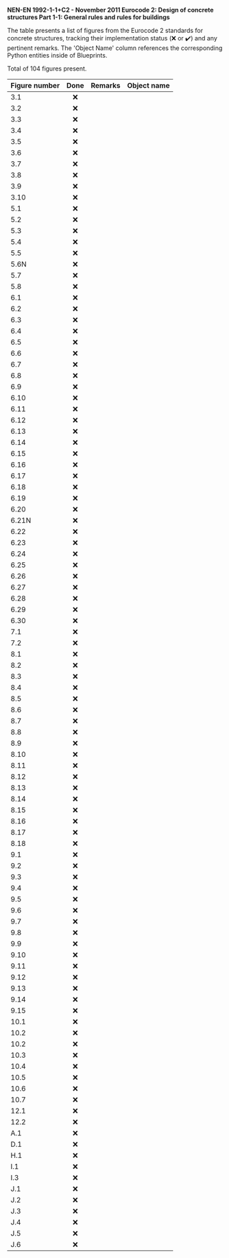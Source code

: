 **NEN-EN 1992-1-1+C2 - November 2011
Eurocode 2: Design of concrete structures
Part 1-1: General rules and rules for buildings**

The table presents a list of figures from the Eurocode 2 standards for concrete structures, tracking their implementation status (:x: or :heavy_check_mark:)
and any pertinent remarks. The 'Object Name' column references the corresponding Python entities inside of Blueprints.

Total of 104 figures present.

| Figure number | Done | Remarks | Object name |
|:--------------|:----:|:--------|:------------|
| 3.1           | :x:  |         |             |
| 3.2           | :x:  |         |             |
| 3.3           | :x:  |         |             |
| 3.4           | :x:  |         |             |
| 3.5           | :x:  |         |             |
| 3.6           | :x:  |         |             |
| 3.7           | :x:  |         |             |
| 3.8           | :x:  |         |             |
| 3.9           | :x:  |         |             |
| 3.10          | :x:  |         |             |
| 5.1           | :x:  |         |             |
| 5.2           | :x:  |         |             |
| 5.3           | :x:  |         |             |
| 5.4           | :x:  |         |             |
| 5.5           | :x:  |         |             |
| 5.6N          | :x:  |         |             |
| 5.7           | :x:  |         |             |
| 5.8           | :x:  |         |             |
| 6.1           | :x:  |         |             |
| 6.2           | :x:  |         |             |
| 6.3           | :x:  |         |             |
| 6.4           | :x:  |         |             |
| 6.5           | :x:  |         |             |
| 6.6           | :x:  |         |             |
| 6.7           | :x:  |         |             |
| 6.8           | :x:  |         |             |
| 6.9           | :x:  |         |             |
| 6.10          | :x:  |         |             |
| 6.11          | :x:  |         |             |
| 6.12          | :x:  |         |             |
| 6.13          | :x:  |         |             |
| 6.14          | :x:  |         |             |
| 6.15          | :x:  |         |             |
| 6.16          | :x:  |         |             |
| 6.17          | :x:  |         |             |
| 6.18          | :x:  |         |             |
| 6.19          | :x:  |         |             |
| 6.20          | :x:  |         |             |
| 6.21N         | :x:  |         |             |
| 6.22          | :x:  |         |             |
| 6.23          | :x:  |         |             |
| 6.24          | :x:  |         |             |
| 6.25          | :x:  |         |             |
| 6.26          | :x:  |         |             |
| 6.27          | :x:  |         |             |
| 6.28          | :x:  |         |             |
| 6.29          | :x:  |         |             |
| 6.30          | :x:  |         |             |
| 7.1           | :x:  |         |             |
| 7.2           | :x:  |         |             |
| 8.1           | :x:  |         |             |
| 8.2           | :x:  |         |             |
| 8.3           | :x:  |         |             |
| 8.4           | :x:  |         |             |
| 8.5           | :x:  |         |             |
| 8.6           | :x:  |         |             |
| 8.7           | :x:  |         |             |
| 8.8           | :x:  |         |             |
| 8.9           | :x:  |         |             |
| 8.10          | :x:  |         |             |
| 8.11          | :x:  |         |             |
| 8.12          | :x:  |         |             |
| 8.13          | :x:  |         |             |
| 8.14          | :x:  |         |             |
| 8.15          | :x:  |         |             |
| 8.16          | :x:  |         |             |
| 8.17          | :x:  |         |             |
| 8.18          | :x:  |         |             |
| 9.1           | :x:  |         |             |
| 9.2           | :x:  |         |             |
| 9.3           | :x:  |         |             |
| 9.4           | :x:  |         |             |
| 9.5           | :x:  |         |             |
| 9.6           | :x:  |         |             |
| 9.7           | :x:  |         |             |
| 9.8           | :x:  |         |             |
| 9.9           | :x:  |         |             |
| 9.10          | :x:  |         |             |
| 9.11          | :x:  |         |             |
| 9.12          | :x:  |         |             |
| 9.13          | :x:  |         |             |
| 9.14          | :x:  |         |             |
| 9.15          | :x:  |         |             |
| 10.1          | :x:  |         |             |
| 10.2          | :x:  |         |             |
| 10.2          | :x:  |         |             |
| 10.3          | :x:  |         |             |
| 10.4          | :x:  |         |             |
| 10.5          | :x:  |         |             |
| 10.6          | :x:  |         |             |
| 10.7          | :x:  |         |             |
| 12.1          | :x:  |         |             |
| 12.2          | :x:  |         |             |
| A.1           | :x:  |         |             |
| D.1           | :x:  |         |             |
| H.1           | :x:  |         |             |
| I.1           | :x:  |         |             |
| I.3           | :x:  |         |             |
| J.1           | :x:  |         |             |
| J.2           | :x:  |         |             |
| J.3           | :x:  |         |             |
| J.4           | :x:  |         |             |
| J.5           | :x:  |         |             |
| J.6           | :x:  |         |             |
